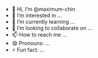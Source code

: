 - 👋 Hi, I’m @maximum-chin
- 👀 I’m interested in ...
- 🌱 I’m currently learning ...
- 💞️ I’m looking to collaborate on ...
- 📫 How to reach me ...
- 😄 Pronouns: ...
- ⚡ Fun fact: ...

<!---
maximum-chin/maximum-chin is a ✨ special ✨ repository because its `README.md` (this file) appears on your GitHub profile.
You can click the Preview link to take a look at your changes.
--->
